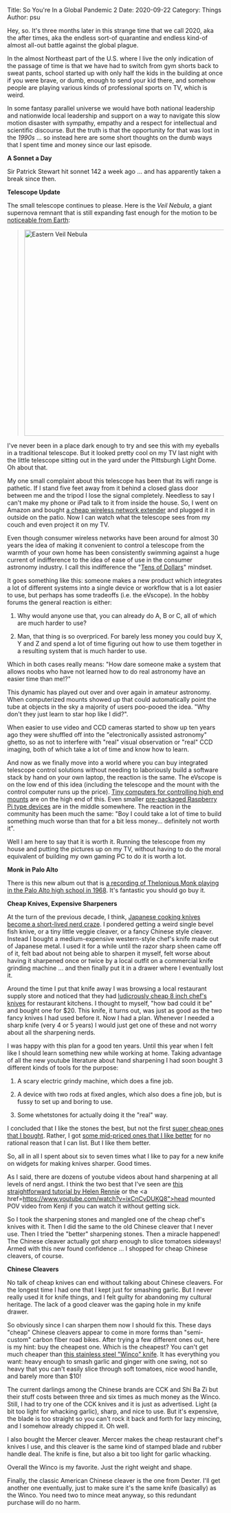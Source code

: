Title: So You're In a Global Pandemic 2
Date: 2020-09-22
Category: Things
Author: psu


Hey, so. It's three months later in this strange time that we call 2020, aka the after times, aka the endless sort-of quarantine and endless kind-of almost all-out battle against the global plague.

In the almost Northeast part of the U.S. where I live the only indication of the passage of time is that we have had to switch from gym shorts back to sweat pants, school started up with only half the kids in the building at once if you were brave, or dumb, enough to send your kid there, and somehow people are playing various kinds of professional sports on TV, which is weird.

In some fantasy parallel universe we would have both national leadership and nationwide local leadership and support on a way to navigate this slow motion disaster with sympathy, empathy and a respect for intellectual and scientific discourse. But the truth is that the opportunity for that was lost in the _1990s_ ... so instead here are some short thoughts on the dumb ways that I spent time and money since our last episode.

**A Sonnet a Day**

Sir Patrick Stewart hit sonnet 142 a week ago ... and has apparently taken a break since then. 

**Telescope Update**

The small telescope continues to please. Here is the _Veil Nebula_, a giant supernova remnant that is still expanding fast enough for the motion to be <a href="https://www.youtube.com/watch?v=C4JihreUQiI">noticeable from Earth</a>:

> <a data-flickr-embed="true" href="https://www.flickr.com/photos/79904144@N00/50370624738/in/dateposted-public/" title="Eastern Veil Nebula"><img src="https://live.staticflickr.com/65535/50370624738_682804a1d1_z.jpg" width="640" height="480" alt="Eastern Veil Nebula"></a><script async src="//embedr.flickr.com/assets/client-code.js" charset="utf-8"></script>

I've never been in a place dark enough to try and see this with my eyeballs in a traditional telescope. But it looked pretty cool on my TV last night with the little telescope sitting out in the yard under the Pittsburgh Light Dome. Oh about that.

My one small complaint about this telescope has been that its wifi range is pathetic. If I stand five feet away from it behind a closed glass door between me and the tripod I lose the signal completely. Needless to say I can't make my phone or iPad talk to it from inside the house. So, I went on Amazon and bought <a href="https://www.amazon.com/gp/product/B07WG7SG6V/ref=ppx_yo_dt_b_asin_title_o03_s00?ie=UTF8&psc=1">a cheap wireless network extender</a> and plugged it in outside on the patio. Now I can watch what the telescope sees from my couch and even project it on my TV.

Even though consumer wireless networks have been around for almost 30 years the idea of making it convenient to control a telescope from the warmth of your own home has been consistently swimming against a huge current of indifference to the idea of ease of use in the consumer astronomy industry. I call this indifference the "<a href="http://mutable-states.com/tens-of-dollars.html">Tens of Dollars</a>" mindset.

It goes something like this: someone makes a new product which integrates a lot of different systems into a single device or workflow that is a lot easier to use, but perhaps has some tradeoffs (i.e. the eVscope). In the hobby forums the general reaction is either:

1. Why would anyone use that, you can already do A, B or C, all of which are much harder to use?

1. Man, that thing is so overpriced. For barely less money you could buy X, Y and Z and spend a lot of time figuring out how to use them together in a resulting system that is much harder to use.

Which in both cases really means: "How dare someone make a system that allows noobs who have not learned how to do real astronomy have an easier time than me!?"

This dynamic has played out over and over again in amateur astronomy. When computerized mounts showed up that could automatically point the tube at objects in the sky a majority of users poo-pooed the idea. "Why don't they just learn to star hop like I did?".

When easier to use video and CCD cameras started to show up ten years ago they were shuffled off into the "electronically assisted astronomy" ghetto, so as not to interfere with "real" visual observation or "real" CCD imaging, both of which take a lot of time and know how to learn.

And now as we finally move into a world where you can buy integrated telescope control solutions without needing to laboriously build a software stack by hand on your own laptop, the reaction is the same. The eVscope is on the low end of this idea (including the telescope and the mount with the control computer runs up the price). <a href="https://www.bisque.com/thesky-fusion/">Tiny computers for controlling high end mounts</a> are on the high end of this. Even smaller <a href="https://www.stellarmate.com/products/get-stellarmate-plus.html">pre-packaged Raspberry Pi type devices</a> are in the middle somewhere. The reaction in the community has been much the same: "Boy I could take a lot of time to build something much worse than that for a bit less money... definitely not worth it".

Well I am here to say that it is worth it. Running the telescope from my house and putting the pictures up on my TV, without having to do the moral equivalent of building my own gaming PC to do it is worth a lot.

**Monk in Palo Alto**

There is this new album out that is <a href="https://www.npr.org/2020/06/19/880564012/a-previously-unreleased-thelonious-monk-concert-is-coming-next-month">a recording of Thelonious Monk playing in the Palo Alto high school in 1968</a>. It's fantastic you should go buy it.

**Cheap Knives, Expensive Sharpeners**

At the turn of the previous decade, I think, <a href="http://mutable-states.com/the-shopping-virus.html">Japanese cooking knives become a short-lived nerd craze</a>. I pondered getting a weird single bevel fish knive, or a tiny little veggie cleaver, or a fancy Chinese style cleaver. Instead I bought a medium-expensive western-style chef's knife made out of Japanese metal. I used it for a while until the razor sharp sheen came off of it, felt bad about not being able to sharpen it myself, felt worse about having it sharpened once or twice by a local outfit on a commercial knife grinding machine ... and then finally put it in a drawer where I eventually lost it. 

Around the time I put that knife away I was browsing a local restaurant supply store and noticed that they had <a href="https://www.amazon.com/Mercer-Culinary-M22608-Millennia-8-Inch/dp/B000PS2XI4/">ludicrously cheap 8 inch chef's knives</a> for restaurant kitchens. I thought to myself, "how bad could it be" and bought one for $20. This knife, it turns out, was just as good as the two fancy knives I had used before it. Now I had a plan. Whenever I needed a sharp  knife (very 4 or 5 years) I would just get one of these and not worry about all the sharpening nerds.

I was happy with this plan for a good ten years. Until this year when I felt like I should learn something new while working at home. Taking advantage of all the new youtube literature about hand sharpening I had soon bought 3 different kinds of tools for the purpose:

1. A scary electric grindy machine, which does a fine job.

1. A device with two rods at fixed angles, which also does a fine job, but is fussy to set up and boring to use.

1. Some whetstones for actually doing it the "real" way.

I concluded that I like the stones the best, but not the first <a href="https://www.amazon.com/Sharp-Pebble-Sharpening-Waterstone-Flattening/dp/B01LVZ2OZU/">super cheap ones that I bought</a>. Rather, I got <a href="https://www.amazon.com/Suehiro-CR-3800-double-sided-grinding-Serakkusu/dp/B0176BZNX4/">some mid-priced ones that I like better</a> for no rational reason that I can list. But I like them better. 

So, all in all I spent about six to seven times what I like to pay for a new knife on widgets for making knives sharper. Good times.

As I said, there are dozens of youtube videos about hand sharpening at all levels of nerd angst. I think the two best that I've seen are <a href="https://www.youtube.com/watch?v=2Vu6Dq00v7I">this straightforward tutorial by Helen Rennie</a> or the <a href=https://www.youtube.com/watch?v=ixCnCvDUKQ8">head mounted POV video</a> from Kenji if you can watch it without getting sick.

So I took the sharpening stones and mangled one of the cheap chef's knives with it. Then I did the same to the old Chinese cleaver that I never use. Then I tried the "better" sharpening stones. Then a miracle happened! The Chinese cleaver actually got sharp enough to slice tomatoes sideways! Armed with this new found confidence ... I shopped for cheap Chinese cleavers, of course.

**Chinese Cleavers**

No talk of cheap knives can end without talking about Chinese cleavers. For the longest time I had one that I kept just for smashing garlic. But I never really used it for knife things, and I felt guilty for abandoning my cultural heritage. The lack of a good cleaver was the gaping hole in my knife drawer.

So obviously since I can sharpen them now I should fix this. These days "cheap" Chinese cleavers appear to come in more forms than "semi-custom" carbon fiber road bikes. After trying a few different ones out, here is my hint: buy the cheapest one. Which is the cheapest? You can't get much cheaper than <a href="https://www.amazon.com/Winco-Chinese-Cleaver-wooden-handle/dp/B003HESNR8/">this stainless steel "Winco" knife</a>. It has everything you want: heavy enough to smash garlic and ginger with one swing, not so heavy that you can't easily slice through soft tomatoes, nice wood handle, and barely more than $10!

The current darlings among the Chinese brands are CCK and Shi Ba Zi but their stuff costs between three and six times as much money as the Winco. Still, I had to try one of the CCK knives and it is just as advertised. Light (a bit too light for whacking garlic), sharp, and nice to use. But it's expensive, the blade is too straight so you can't rock it back and forth for lazy mincing, and I somehow already chipped it. Oh well.

I also bought the Mercer cleaver. Mercer makes the cheap restaurant chef's knives I use, and this cleaver is the same kind of stamped blade and rubber handle deal. The knife is fine, but also a bit too light for garlic whacking. 

Overall the Winco is my favorite. Just the right weight and shape.

Finally, the classic American Chinese cleaver is the one from Dexter. I'll get another one eventually, just to make sure it's the same knife (basically) as the Winco. You need two to mince meat anyway, so this redundant purchase will do no harm.


